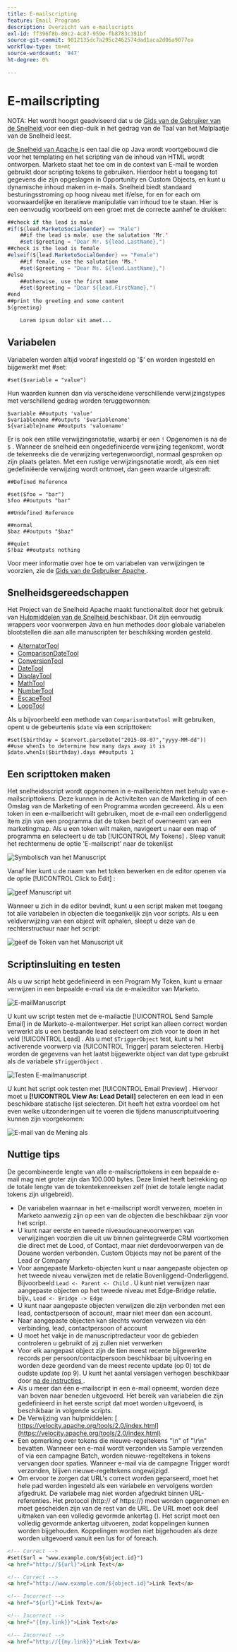 ```yaml
---
title: E-mailscripting
feature: Email Programs
description: Overzicht van e-mailscripts
exl-id: ff396f8b-80c2-4c87-959e-fb8783c391bf
source-git-commit: 9012135dc7a295c2462574dad1aca2d06a9077ea
workflow-type: tm+mt
source-wordcount: '947'
ht-degree: 0%

---
```


# E-mailscripting

NOTA: Het wordt hoogst geadviseerd dat u de [ Gids van de Gebruiker van de Snelheid ](https://velocity.apache.org/engine/devel/user-guide.html) voor een diep-duik in het gedrag van de Taal van het Malplaatje van de Snelheid leest.

[ de Snelheid van Apache ](https://velocity.apache.org/) is een taal die op Java wordt voortgebouwd die voor het templating en het scripting van de inhoud van HTML wordt ontworpen. Marketo staat het toe om in de context van E-mail te worden gebruikt door scripting tokens te gebruiken. Hierdoor hebt u toegang tot gegevens die zijn opgeslagen in Opportunity en Custom Objects, en kunt u dynamische inhoud maken in e-mails. Snelheid biedt standaard besturingsstroming op hoog niveau met if/else, for en for each om voorwaardelijke en iteratieve manipulatie van inhoud toe te staan. Hier is een eenvoudig voorbeeld om een groet met de correcte aanhef te drukken:

```java
##check if the lead is male
#if(${lead.MarketoSocialGender} == "Male")
    ##if the lead is male, use the salutation 'Mr.'
    #set($greeting = "Dear Mr. ${lead.LastName},")
##check is the lead is female
#elseif(${lead.MarketoSocialGender} == "Female")
    ##if female, use the salutation 'Ms.'
    #set($greeting = "Dear Ms. ${lead.LastName},")
#else
    ##otherwise, use the first name
    #set($greeting = "Dear ${lead.FirstName},")
#end
##print the greeting and some content
${greeting}

    Lorem ipsum dolor sit amet...
```

## Variabelen

Variabelen worden altijd vooraf ingesteld op &#39;$&#39; en worden ingesteld en bijgewerkt met #set:

```
#set($variable = "value")
```

Hun waarden kunnen dan via verscheidene verschillende verwijzingstypes met verschillend gedrag worden teruggewonnen:

```
$variable ##outputs 'value'
$variablename ##outputs '$variablename'
${variable}name ##outputs 'valuename'
```

Er is ook een stille verwijzingsnotatie, waarbij er een `!` Opgenomen is na de `$` . Wanneer de snelheid een ongedefinieerde verwijzing tegenkomt, wordt de tekenreeks die de verwijzing vertegenwoordigt, normaal gesproken op zijn plaats gelaten. Met een rustige verwijzingsnotatie wordt, als een niet gedefiniëerde verwijzing wordt ontmoet, dan geen waarde uitgestraft:

```
##Defined Reference

#set($foo = "bar")
$foo ##outputs "bar"

##Undefined Reference

##normal
$baz ##outputs "$baz"

##quiet
$!baz ##outputs nothing
```

Voor meer informatie over hoe te om variabelen van verwijzingen te voorzien, zie de [ Gids van de Gebruiker Apache ](https://velocity.apache.org/engine/devel/user-guide.html#formal-reference-notation).

## Snelheidsgereedschappen

Het Project van de Snelheid Apache maakt functionaliteit door het gebruik van [ Hulpmiddelen van de Snelheid ](https://velocity.apache.org/tools/devel/apidocs/overview-summary.html) beschikbaar. Dit zijn eenvoudig wrappers voor voorwerpen Java en hun methodes door globale variabelen blootstellen die aan alle manuscripten ter beschikking worden gesteld.

- [ AlternatorTool ](https://velocity.apache.org/tools/devel/apidocs/org/apache/velocity/tools/generic/AlternatorTool.html)
- [ ComparisonDateTool ](https://velocity.apache.org/tools/devel/apidocs/org/apache/velocity/tools/generic/ComparisonDateTool.html)
- [ ConversionTool ](https://velocity.apache.org/tools/devel/apidocs/org/apache/velocity/tools/generic/ConversionTool.html)
- [ DateTool ](https://velocity.apache.org/tools/devel/apidocs/org/apache/velocity/tools/generic/DateTool.html)
- [ DisplayTool ](https://velocity.apache.org/tools/devel/apidocs/org/apache/velocity/tools/generic/DisplayTool.html)
- [ MathTool ](https://velocity.apache.org/tools/devel/apidocs/org/apache/velocity/tools/generic/MathTool.html)
- [ NumberTool ](https://velocity.apache.org/tools/devel/apidocs/org/apache/velocity/tools/generic/NumberTool.html)
- [ EscapeTool ](https://velocity.apache.org/tools/devel/apidocs/org/apache/velocity/tools/generic/EscapeTool.html)
- [ LoopTool ](https://velocity.apache.org/tools/devel/apidocs/org/apache/velocity/tools/generic/LoopTool.html)

Als u bijvoorbeeld een methode van `ComparisonDateTool` wilt gebruiken, opent u de gebeurtenis `$date` via een scripttoken:

```
#set($birthday = $convert.parseDate("2015-08-07","yyyy-MM-dd"))
##use whenIs to determine how many days away it is
$date.whenIs($birthday).days ##outputs 1
```

## Een scripttoken maken

Het snelheidsscript wordt opgenomen in e-mailberichten met behulp van e-mailscripttokens. Deze kunnen in de Activiteiten van de Marketing in of een Omslag van de Marketing of een Programma worden gecreeerd. Als u een token in een e-mailbericht wilt gebruiken, moet de e-mail een onderliggend item zijn van een programma dat de token bezit of overneemt van een marketingmap. Als u een token wilt maken, navigeert u naar een map of programma en selecteert u de tab [!UICONTROL My Tokens] . Sleep vanuit het rechtermenu de optie &#39;E-mailscript&#39; naar de tokenlijst

![ Symbolisch van het Manuscript ](assets/script-token.png)

Vanaf hier kunt u de naam van het token bewerken en de editor openen via de optie [!UICONTROL Click to Edit] :

![ geef Manuscript ](assets/script-edit.png) uit

Wanneer u zich in de editor bevindt, kunt u een script maken met toegang tot alle variabelen in objecten die toegankelijk zijn voor scripts. Als u een veldverwijzing van een object wilt ophalen, sleept u deze van de rechterstructuur naar het script:

![ geef de Token van het Manuscript uit ](assets/edit-script-token.png)

## Scriptinsluiting en testen

Als u uw script hebt gedefinieerd in een Program My Token, kunt u ernaar verwijzen in een bepaalde e-mail via de e-maileditor van Marketo.

![ E-mailManuscript ](assets/email-script-marketo-email.png)

U kunt uw script testen met de e-mailactie [!UICONTROL Send Sample Email] in de Marketo-e-mailontwerper. Het script kan alleen correct worden verwerkt als u een bestaande lead selecteert om zich voor te doen in het veld [!UICONTROL Lead] . Als u met `$TriggerObject` test, kunt u het activerende voorwerp via [!UICONTROL Trigger] param selecteren. Hierbij worden de gegevens van het laatst bijgewerkte object van dat type gebruikt als de variabele `$TriggerObject` .

![ Testen E-mailmanuscript ](assets/velocity-test.png)

U kunt het script ook testen met [!UICONTROL Email Preview] . Hiervoor moet u **[!UICONTROL View As: Lead Detail]** selecteren en een lead in een beschikbare statische lijst selecteren. Dit heeft het extra voordeel om het even welke uitzonderingen uit te voeren die tijdens manuscriptuitvoering kunnen zijn voorgekomen:

![ E-mail van de Mening als ](assets/view-as.png)

## Nuttige tips

De gecombineerde lengte van alle e-mailscripttokens in een bepaalde e-mail mag niet groter zijn dan 100.000 bytes. Deze limiet heeft betrekking op de totale lengte van de tokentekenreeksen zelf (niet de totale lengte nadat tokens zijn uitgebreid).

- De variabelen waarnaar in het e-mailscript wordt verwezen, moeten in Marketo aanwezig zijn op een van de objecten die beschikbaar zijn voor het script.
- U kunt naar eerste en tweede niveaudouanevoorwerpen van verwijzingen voorzien die uit uw binnen geïntegreerde CRM voortkomen die direct met de Lood, of Contact, maar niet derdevoorwerpen van de Douane worden verbonden. Custom Objects may not be parent of the Lead or Company
- Voor aangepaste Marketo-objecten kunt u naar aangepaste objecten op het tweede niveau verwijzen met de relatie Bovenliggend-Onderliggend. Bijvoorbeeld `Lead <- Parent <- Child` . U kunt niet verwijzen naar aangepaste objecten op het tweede niveau met Edge-Bridge relatie. bijv., `Lead <- Bridge -> Edge`
- U kunt naar aangepaste objecten verwijzen die zijn verbonden met een lead, contactpersoon of account, maar niet meer dan een account.
- Naar aangepaste objecten kan slechts worden verwezen via één verbinding, lead, contactpersoon of account
- U moet het vakje in de manuscriptredacteur voor de gebieden controleren u gebruikt of zij zullen niet verwerken
- Voor elk aangepast object zijn de tien meest recente bijgewerkte records per persoon/contactpersoon beschikbaar bij uitvoering en worden deze geordend van de meest recente update (op 0) tot de oudste update (op 9). U kunt het aantal verslagen verhogen beschikbaar door [ na de instructies ](https://experienceleague.adobe.com/nl/docs/marketo/using/product-docs/administration/email-setup/change-custom-object-retrieval-limits-in-velocity-scripting).
- Als u meer dan één e-mailscript in een e-mail opneemt, worden deze van boven naar beneden uitgevoerd. Het bereik van variabelen die zijn gedefinieerd in het eerste script dat moet worden uitgevoerd, is beschikbaar in volgende scripts.
- De Verwijzing van hulpmiddelen: [ https://velocity.apache.org/tools/2.0/index.html](https://velocity.apache.org/tools/2.0/index.html)
- Een opmerking over tokens die nieuwe-regeltekens &quot;\\n&quot; of &quot;\\r\\n&quot; bevatten. Wanneer een e-mail wordt verzonden via Sample verzenden of via een campagne Batch, worden nieuwe-regeltekens in tokens vervangen door spaties. Wanneer e-mail via de campagne Trigger wordt verzonden, blijven nieuwe-regeltekens ongewijzigd.
- Om ervoor te zorgen dat URL&#39;s correct worden geparseerd, moet het hele pad worden ingesteld als een variabele en vervolgens worden afgedrukt. De variabele mag niet worden afgedrukt binnen URL-referenties. Het protocol (http:// of https://) moet worden opgenomen en moet gescheiden zijn van de rest van de URL. De URL moet ook deel uitmaken van een volledig gevormde ankertag (<a>). Het script moet een volledig gevormde ankertag uitvoeren, zodat koppelingen kunnen worden bijgehouden. Koppelingen worden niet bijgehouden als deze worden uitgevoerd vanuit een lus for of foreach.

```html
<!-- Correct -->
#set($url = "www.example.com/${object.id}")
<a href="http://${url}">Link Text</a>

<!-- Correct -->
<a href="http://www.example.com/${object.id}">Link Text</a>

<!-- Incorrect -->
<a href="${url}">Link Text</a>

<!-- Incorrect -->
<a href="{{my.link}}">Link Text</a>

<!-- Incorrect -->
<a href="http://{{my.link}}">Link Text</a>
```
